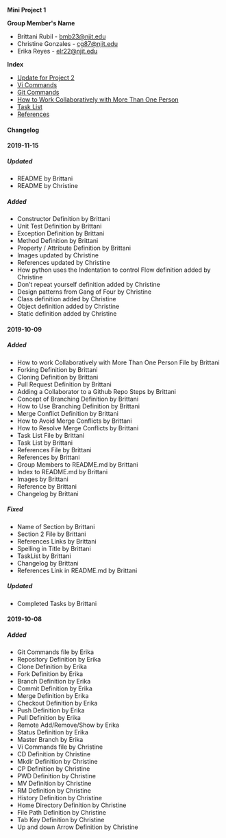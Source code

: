 **Mini Project 1**

**Group Member's Name**

- Brittani Rubil - bmb23@njit.edu
- Christine Gonzales - cg87@njit.edu
- Erika Reyes - elr22@njit.edu

**Index**
- [Update for Project 2](/Project_2_definitions.md)
- [Vi Commands](/Section1.md)
- [Git Commands](/section2.md)
- [How to Work Collaboratively with More Than One Person](/section3.md)
- [Task List](/taskList.md)
- [References](/references.md)

#### Changelog

#### 2019-11-15

##### Updated
- README by Brittani
- README by Christine

##### Added
- Constructor Definition by Brittani
- Unit Test Definition by Brittani
- Exception Definition by Brittani
- Method Definition by Brittani
- Property / Attribute Definition by Brittani
- Images updated by Christine
- References updated by Christine
- How python uses the Indentation to control Flow definition added by Christine
- Don’t repeat yourself definition added by Christine
- Design patterns from Gang of Four by Christine
- Class definition added by Christine
- Object definition added by Christine
- Static definition added by Christine


#### 2019-10-09

##### Added
- How to work Collaboratively with More Than One Person File by Brittani
- Forking Definition by Brittani
- Cloning Definition by Brittani
- Pull Request Definition by Brittani
- Adding a Collaborator to a Github Repo Steps by Brittani
- Concept of Branching Definition by Brittani
- How to Use Branching Definition by Brittani
- Merge Conflict Definition by Brittani
- How to Avoid Merge Conflicts by Brittani
- How to Resolve Merge Conflicts by Brittani
- Task List File by Brittani
- Task List by Brittani
- References File by Brittani
- References by Brittani
- Group Members to README.md by Brittani
- Index to README.md by Brittani
- Images by Brittani
- Reference by Brittani
- Changelog by Brittani

##### Fixed
- Name of Section by Brittani
- Section 2 File by Brittani
- References Links by Brittani
- Spelling in Title by Brittani
- TaskList by Brittani 
- Changelog by Brittani
- References Link in README.md by Brittani

##### Updated
- Completed Tasks by Brittani


#### 2019-10-08

##### Added 
- Git Commands file by Erika 
- Repository Definition by Erika
- Clone Definition by Erika
- Fork Definition by Erika
- Branch Definition by Erika
- Commit Definition by Erika
- Merge Definition by Erika
- Checkout Definition by Erika
- Push Definition by Erika
- Pull Definition by Erika
- Remote Add/Remove/Show by Erika
- Status Definition by Erika
- Master Branch by Erika
- Vi Commands file by Christine
- CD Definition by Christine
- Mkdir Definition by Christine
- CP Definition by Christine 
- PWD Definition by Christine 
- MV Definition by Christine
- RM Definition by Christine 
- History Definition by Christine 
- Home Directory Definition by Christine
- File Path Definition by Christine
- Tab Key Definition by Christine 
- Up and down Arrow Definition by Christine 

